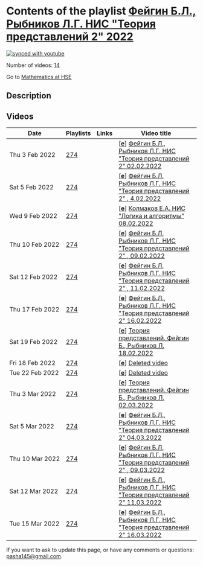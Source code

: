 # Contents of the playlist [Фейгин Б.Л., Рыбников Л.Г. НИС "Теория представлений 2"  2022](https://www.youtube.com/playlist?list=PLq3E5oubNNoCWDlrWVqdhJmUHer2dDKFW)

[![synced with youtube](https://img.shields.io/github/last-commit/mathphysschool/mathphysschool.github.io/autoupdate1?label=synced%20with%20youtube)](https://github.com/mathphysschool/mathphysschool.github.io/commits/autoupdate1)

Number of videos: [14](#videos)

Go to [Mathematics at HSE](../README.md)

## Description



## Videos

|Date|Playlists|Links|Video title|
|---|---|---|---|
| Thu&nbsp;3&nbsp;Feb&nbsp;2022 | [274](../playlists/274 "Фейгин Б.Л., Рыбников Л.Г. НИС &#34;Теория представлений 2&#34;  2022") |  | [[**e**](https://studio.youtube.com/video/4S9A67oJOBQ/edit "Edit")] [Фейгин Б.Л., Рыбников Л.Г. НИС &#34;Теория представлений 2&#34; 02.02.2022](https://www.youtube.com/watch?v=4S9A67oJOBQ&list=PLq3E5oubNNoCWDlrWVqdhJmUHer2dDKFW) |
| Sat&nbsp;5&nbsp;Feb&nbsp;2022 | [274](../playlists/274 "Фейгин Б.Л., Рыбников Л.Г. НИС &#34;Теория представлений 2&#34;  2022") |  | [[**e**](https://studio.youtube.com/video/JzEqTceZwmM/edit "Edit")] [Фейгин Б.Л, Рыбников Л.Г. НИС &#34;Теория представлений 2&#34; , 4.02.2022](https://www.youtube.com/watch?v=JzEqTceZwmM&list=PLq3E5oubNNoCWDlrWVqdhJmUHer2dDKFW) |
| Wed&nbsp;9&nbsp;Feb&nbsp;2022 | [274](../playlists/274 "Фейгин Б.Л., Рыбников Л.Г. НИС &#34;Теория представлений 2&#34;  2022") |  | [[**e**](https://studio.youtube.com/video/zWfmGaMNyNg/edit "Edit")] [Колмаков Е.А. НИС  &#34;Логика и алгоритмы&#34; 08.02.2022](https://www.youtube.com/watch?v=zWfmGaMNyNg&list=PLq3E5oubNNoCWDlrWVqdhJmUHer2dDKFW) |
| Thu&nbsp;10&nbsp;Feb&nbsp;2022 | [274](../playlists/274 "Фейгин Б.Л., Рыбников Л.Г. НИС &#34;Теория представлений 2&#34;  2022") |  | [[**e**](https://studio.youtube.com/video/C6DnB7XEpO4/edit "Edit")] [Фейгин Б.Л, Рыбников Л.Г. НИС &#34;Теория представлений 2&#34; , 09.02.2022](https://www.youtube.com/watch?v=C6DnB7XEpO4&list=PLq3E5oubNNoCWDlrWVqdhJmUHer2dDKFW) |
| Sat&nbsp;12&nbsp;Feb&nbsp;2022 | [274](../playlists/274 "Фейгин Б.Л., Рыбников Л.Г. НИС &#34;Теория представлений 2&#34;  2022") |  | [[**e**](https://studio.youtube.com/video/aiVjJoP7Whc/edit "Edit")] [Фейгин Б.Л, Рыбников Л.Г. НИС &#34;Теория представлений 2&#34; , 11.02.2022](https://www.youtube.com/watch?v=aiVjJoP7Whc&list=PLq3E5oubNNoCWDlrWVqdhJmUHer2dDKFW) |
| Thu&nbsp;17&nbsp;Feb&nbsp;2022 | [274](../playlists/274 "Фейгин Б.Л., Рыбников Л.Г. НИС &#34;Теория представлений 2&#34;  2022") |  | [[**e**](https://studio.youtube.com/video/jAeRGfdLaSA/edit "Edit")] [Фейгин Б.Л., Рыбников Л.Г. НИС &#34;Теория представлений 2&#34; 16.02.2022](https://www.youtube.com/watch?v=jAeRGfdLaSA&list=PLq3E5oubNNoCWDlrWVqdhJmUHer2dDKFW) |
| Sat&nbsp;19&nbsp;Feb&nbsp;2022 | [274](../playlists/274 "Фейгин Б.Л., Рыбников Л.Г. НИС &#34;Теория представлений 2&#34;  2022") |  | [[**e**](https://studio.youtube.com/video/TJizgTqMRpk/edit "Edit")] [Теория представлений. Фейгин Б., Рыбников Л. 18.02.2022](https://www.youtube.com/watch?v=TJizgTqMRpk&list=PLq3E5oubNNoCWDlrWVqdhJmUHer2dDKFW) |
| Fri&nbsp;18&nbsp;Feb&nbsp;2022 | [274](../playlists/274 "Фейгин Б.Л., Рыбников Л.Г. НИС &#34;Теория представлений 2&#34;  2022") |  | [[**e**](https://studio.youtube.com/video/rGomeNHQpbI/edit "Edit")] [Deleted video](https://www.youtube.com/watch?v=rGomeNHQpbI&list=PLq3E5oubNNoCWDlrWVqdhJmUHer2dDKFW "This video is unavailable.") |
| Tue&nbsp;22&nbsp;Feb&nbsp;2022 | [274](../playlists/274 "Фейгин Б.Л., Рыбников Л.Г. НИС &#34;Теория представлений 2&#34;  2022") |  | [[**e**](https://studio.youtube.com/video/FBXoFfnqQ38/edit "Edit")] [Deleted video](https://www.youtube.com/watch?v=FBXoFfnqQ38&list=PLq3E5oubNNoCWDlrWVqdhJmUHer2dDKFW "This video is unavailable.") |
| Thu&nbsp;3&nbsp;Mar&nbsp;2022 | [274](../playlists/274 "Фейгин Б.Л., Рыбников Л.Г. НИС &#34;Теория представлений 2&#34;  2022") |  | [[**e**](https://studio.youtube.com/video/anhiNIKZrto/edit "Edit")] [Теория представлений. Фейгин Б., Рыбников Л. 02.03.2022](https://www.youtube.com/watch?v=anhiNIKZrto&list=PLq3E5oubNNoCWDlrWVqdhJmUHer2dDKFW) |
| Sat&nbsp;5&nbsp;Mar&nbsp;2022 | [274](../playlists/274 "Фейгин Б.Л., Рыбников Л.Г. НИС &#34;Теория представлений 2&#34;  2022") |  | [[**e**](https://studio.youtube.com/video/3p1uKilW41Q/edit "Edit")] [Фейгин Б.Л., Рыбников Л.Г. НИС &#34;Теория представлений 2&#34; 04.03.2022](https://www.youtube.com/watch?v=3p1uKilW41Q&list=PLq3E5oubNNoCWDlrWVqdhJmUHer2dDKFW) |
| Thu&nbsp;10&nbsp;Mar&nbsp;2022 | [274](../playlists/274 "Фейгин Б.Л., Рыбников Л.Г. НИС &#34;Теория представлений 2&#34;  2022") |  | [[**e**](https://studio.youtube.com/video/VgODMpy-j-A/edit "Edit")] [Фейгин Б.Л, Рыбников Л.Г. НИС &#34;Теория представлений 2&#34; , 09.03.2022](https://www.youtube.com/watch?v=VgODMpy-j-A&list=PLq3E5oubNNoCWDlrWVqdhJmUHer2dDKFW) |
| Sat&nbsp;12&nbsp;Mar&nbsp;2022 | [274](../playlists/274 "Фейгин Б.Л., Рыбников Л.Г. НИС &#34;Теория представлений 2&#34;  2022") |  | [[**e**](https://studio.youtube.com/video/F9-O2KQG7AY/edit "Edit")] [Фейгин Б.Л., Рыбников Л.Г. НИС &#34;Теория представлений 2&#34; 11.03.2022](https://www.youtube.com/watch?v=F9-O2KQG7AY&list=PLq3E5oubNNoCWDlrWVqdhJmUHer2dDKFW) |
| Tue&nbsp;15&nbsp;Mar&nbsp;2022 | [274](../playlists/274 "Фейгин Б.Л., Рыбников Л.Г. НИС &#34;Теория представлений 2&#34;  2022") |  | [[**e**](https://studio.youtube.com/video/LtSeV3ng8_8/edit "Edit")] [Фейгин Б.Л., Рыбников Л.Г. НИС &#34;Теория представлений 2&#34; 16.03.2022](https://www.youtube.com/watch?v=LtSeV3ng8_8&list=PLq3E5oubNNoCWDlrWVqdhJmUHer2dDKFW) |


 If you want to ask to update this page, or have any comments or questions: <pasha145@gmail.com>.
